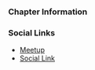 ### Chapter Information


### Social Links
* [Meetup](https://www.meetup.com/owasp-recife-meetup-group/)
* [Social Link](#)
